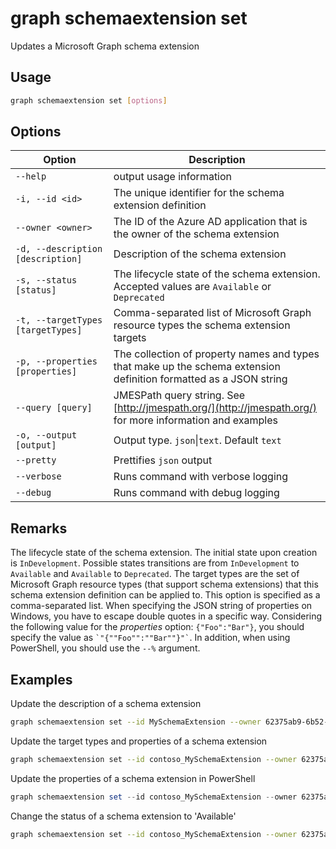 # graph schemaextension set

Updates a Microsoft Graph schema extension

## Usage

```sh
graph schemaextension set [options]
```

## Options

Option|Description
------|-----------
`--help`|output usage information
`-i, --id <id>`|The unique identifier for the schema extension definition
`--owner <owner>`|The ID of the Azure AD application that is the owner of the schema extension
`-d, --description [description]`|Description of the schema extension
`-s, --status [status]`|The lifecycle state of the schema extension. Accepted values are `Available` or `Deprecated`
`-t, --targetTypes [targetTypes]`|Comma-separated list of Microsoft Graph resource types the schema extension targets
`-p, --properties [properties]`|The collection of property names and types that make up the schema extension definition formatted as a JSON string
`--query [query]`|JMESPath query string. See [http://jmespath.org/](http://jmespath.org/) for more information and examples
`-o, --output [output]`|Output type. `json`&#x7c;`text`. Default `text`
`--pretty`|Prettifies `json` output
`--verbose`|Runs command with verbose logging
`--debug`|Runs command with debug logging

## Remarks

The lifecycle state of the schema extension. The initial state upon creation is `InDevelopment`.
Possible states transitions are from `InDevelopment` to `Available` and `Available` to `Deprecated`.
The target types are the set of Microsoft Graph resource types (that support schema extensions) that this schema extension definition can be applied to. This option is specified as a comma-separated list.
When specifying the JSON string of properties on Windows, you have to escape double quotes in a specific way. Considering the following value for the _properties_ option: `{"Foo":"Bar"}`,
you should specify the value as <code>\`"{""Foo"":""Bar""}"\`</code>.
In addition, when using PowerShell, you should use the `--%` argument.

## Examples

 Update the description of a schema extension

```sh
graph schemaextension set --id MySchemaExtension --owner 62375ab9-6b52-47ed-826b-58e47e0e304b --description "My schema extension" 
```

Update the target types and properties of a schema extension

```sh
graph schemaextension set --id contoso_MySchemaExtension --owner 62375ab9-6b52-47ed-826b-58e47e0e304b --targetTypes "Group,User" --properties \`"[{""name"":""myProp1"",""type"":""Integer""},{""name"":""myProp2"",""type"":""String""}]\`
```

Update the properties of a schema extension in PowerShell

```PowerShell
graph schemaextension set --id contoso_MySchemaExtension --owner 62375ab9-6b52-47ed-826b-58e47e0e304b --properties --% \`"[{""name"":""myProp1"",""type"":""Integer""},{""name"":""myProp2"",""type"":""String""}]\`
```

Change the status of a schema extension to 'Available'

```sh
graph schemaextension set --id contoso_MySchemaExtension --owner 62375ab9-6b52-47ed-826b-58e47e0e304b --status Available
```
